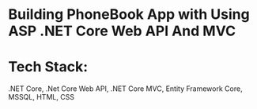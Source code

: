 # Building PhoneBook App with Using ASP .NET Core Web API And MVC 
# Tech Stack:
.NET Core, .Net Core Web API, .NET Core MVC, Entity Framework Core, MSSQL, HTML, CSS
